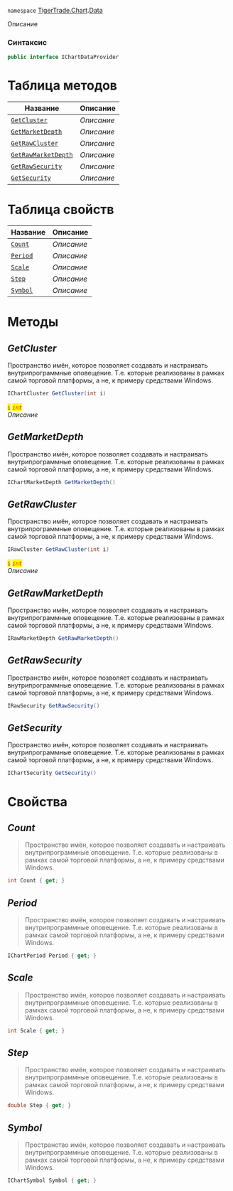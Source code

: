 
`namespace` [TigerTrade.Chart](../../TigerTrade.Chart.md).[Data](../../TigerTrade.Chart/Data.md)


Описание

### Синтаксис
```csharp
public interface IChartDataProvider
```


# Таблица методов
| Название | Описание |
| --- | --- |
| [`GetCluster`](./IChartDataProvider.cs/Методы/GetCluster.md) | *Описание* |
| [`GetMarketDepth`](./IChartDataProvider.cs/Методы/GetMarketDepth.md) | *Описание* |
| [`GetRawCluster`](./IChartDataProvider.cs/Методы/GetRawCluster.md) | *Описание* |
| [`GetRawMarketDepth`](./IChartDataProvider.cs/Методы/GetRawMarketDepth.md) | *Описание* |
| [`GetRawSecurity`](./IChartDataProvider.cs/Методы/GetRawSecurity.md) | *Описание* |
| [`GetSecurity`](./IChartDataProvider.cs/Методы/GetSecurity.md) | *Описание* |

# Таблица свойств
| Название | Описание |
| --- | --- |
| [`Count`](./IChartDataProvider.cs/Свойства/Count.md) | *Описание* |
| [`Period`](./IChartDataProvider.cs/Свойства/Period.md) | *Описание* |
| [`Scale`](./IChartDataProvider.cs/Свойства/Scale.md) | *Описание* |
| [`Step`](./IChartDataProvider.cs/Свойства/Step.md) | *Описание* |
| [`Symbol`](./IChartDataProvider.cs/Свойства/Symbol.md) | *Описание* |





# Методы

## *GetCluster*
Пространство имён, которое позволяет создавать и настраивать внутрипрограммные оповещение. Т.е. которые реализованы в рамках самой торговой платформы, а не, к примеру средствами Windows.

```csharp
IChartCluster GetCluster(int i)
```

<mark style="color:purple;">`i`</mark> <mark style="color:red;">*`int`*</mark>  
 *Описание*  



## *GetMarketDepth*
Пространство имён, которое позволяет создавать и настраивать внутрипрограммные оповещение. Т.е. которые реализованы в рамках самой торговой платформы, а не, к примеру средствами Windows.

```csharp
IChartMarketDepth GetMarketDepth()
```


## *GetRawCluster*
Пространство имён, которое позволяет создавать и настраивать внутрипрограммные оповещение. Т.е. которые реализованы в рамках самой торговой платформы, а не, к примеру средствами Windows.

```csharp
IRawCluster GetRawCluster(int i)
```

<mark style="color:purple;">`i`</mark> <mark style="color:red;">*`int`*</mark>  
 *Описание*  



## *GetRawMarketDepth*
Пространство имён, которое позволяет создавать и настраивать внутрипрограммные оповещение. Т.е. которые реализованы в рамках самой торговой платформы, а не, к примеру средствами Windows.

```csharp
IRawMarketDepth GetRawMarketDepth()
```


## *GetRawSecurity*
Пространство имён, которое позволяет создавать и настраивать внутрипрограммные оповещение. Т.е. которые реализованы в рамках самой торговой платформы, а не, к примеру средствами Windows.

```csharp
IRawSecurity GetRawSecurity()
```


## *GetSecurity*
Пространство имён, которое позволяет создавать и настраивать внутрипрограммные оповещение. Т.е. которые реализованы в рамках самой торговой платформы, а не, к примеру средствами Windows.

```csharp
IChartSecurity GetSecurity()
```

# Свойства

## *Count*
> Пространство имён, которое позволяет создавать и настраивать внутрипрограммные оповещение. Т.е. которые реализованы в рамках самой торговой платформы, а не, к примеру средствами Windows.

```csharp
int Count { get; }
```

## *Period*
> Пространство имён, которое позволяет создавать и настраивать внутрипрограммные оповещение. Т.е. которые реализованы в рамках самой торговой платформы, а не, к примеру средствами Windows.

```csharp
IChartPeriod Period { get; }
```

## *Scale*
> Пространство имён, которое позволяет создавать и настраивать внутрипрограммные оповещение. Т.е. которые реализованы в рамках самой торговой платформы, а не, к примеру средствами Windows.

```csharp
int Scale { get; }
```

## *Step*
> Пространство имён, которое позволяет создавать и настраивать внутрипрограммные оповещение. Т.е. которые реализованы в рамках самой торговой платформы, а не, к примеру средствами Windows.

```csharp
double Step { get; }
```

## *Symbol*
> Пространство имён, которое позволяет создавать и настраивать внутрипрограммные оповещение. Т.е. которые реализованы в рамках самой торговой платформы, а не, к примеру средствами Windows.

```csharp
IChartSymbol Symbol { get; }
```

